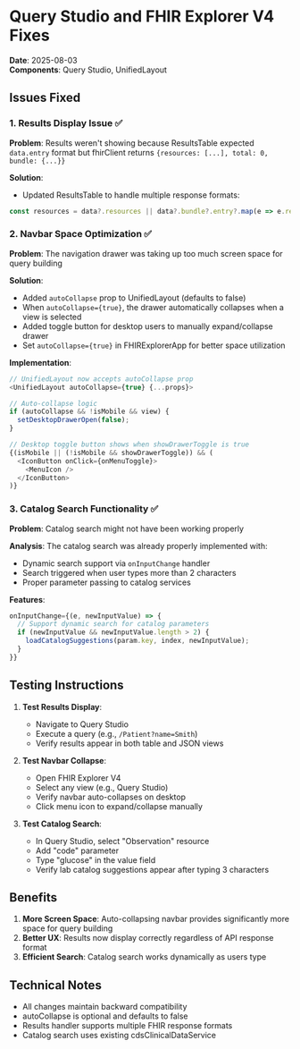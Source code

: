 # Query Studio and FHIR Explorer V4 Fixes

**Date**: 2025-08-03  
**Components**: Query Studio, UnifiedLayout

## Issues Fixed

### 1. Results Display Issue ✅
**Problem**: Results weren't showing because ResultsTable expected `data.entry` format but fhirClient returns `{resources: [...], total: 0, bundle: {...}}`

**Solution**: 
- Updated ResultsTable to handle multiple response formats:
```javascript
const resources = data?.resources || data?.bundle?.entry?.map(e => e.resource) || data?.entry?.map(e => e.resource) || [];
```

### 2. Navbar Space Optimization ✅
**Problem**: The navigation drawer was taking up too much screen space for query building

**Solution**: 
- Added `autoCollapse` prop to UnifiedLayout (defaults to false)
- When `autoCollapse={true}`, the drawer automatically collapses when a view is selected
- Added toggle button for desktop users to manually expand/collapse drawer
- Set `autoCollapse={true}` in FHIRExplorerApp for better space utilization

**Implementation**:
```javascript
// UnifiedLayout now accepts autoCollapse prop
<UnifiedLayout autoCollapse={true} {...props}>

// Auto-collapse logic
if (autoCollapse && !isMobile && view) {
  setDesktopDrawerOpen(false);
}

// Desktop toggle button shows when showDrawerToggle is true
{(isMobile || (!isMobile && showDrawerToggle)) && (
  <IconButton onClick={onMenuToggle}>
    <MenuIcon />
  </IconButton>
)}
```

### 3. Catalog Search Functionality ✅
**Problem**: Catalog search might not have been working properly

**Analysis**: The catalog search was already properly implemented with:
- Dynamic search support via `onInputChange` handler
- Search triggered when user types more than 2 characters
- Proper parameter passing to catalog services

**Features**:
```javascript
onInputChange={(e, newInputValue) => {
  // Support dynamic search for catalog parameters
  if (newInputValue && newInputValue.length > 2) {
    loadCatalogSuggestions(param.key, index, newInputValue);
  }
}}
```

## Testing Instructions

1. **Test Results Display**:
   - Navigate to Query Studio
   - Execute a query (e.g., `/Patient?name=Smith`)
   - Verify results appear in both table and JSON views

2. **Test Navbar Collapse**:
   - Open FHIR Explorer V4
   - Select any view (e.g., Query Studio)
   - Verify navbar auto-collapses on desktop
   - Click menu icon to expand/collapse manually

3. **Test Catalog Search**:
   - In Query Studio, select "Observation" resource
   - Add "code" parameter
   - Type "glucose" in the value field
   - Verify lab catalog suggestions appear after typing 3 characters

## Benefits

1. **More Screen Space**: Auto-collapsing navbar provides significantly more space for query building
2. **Better UX**: Results now display correctly regardless of API response format
3. **Efficient Search**: Catalog search works dynamically as users type

## Technical Notes

- All changes maintain backward compatibility
- autoCollapse is optional and defaults to false
- Results handler supports multiple FHIR response formats
- Catalog search uses existing cdsClinicalDataService